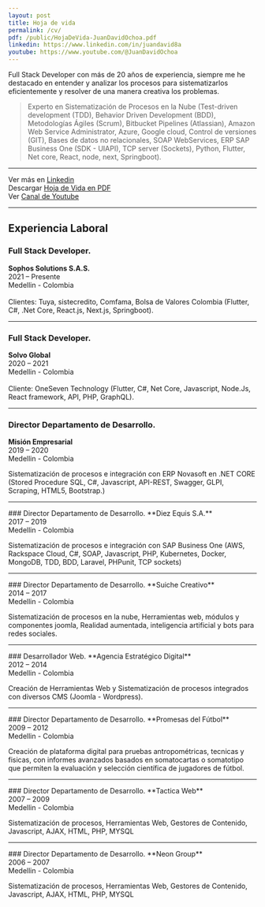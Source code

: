 ```yaml
---
layout: post
title: Hoja de vida
permalink: /cv/
pdf: /public/HojaDeVida-JuanDavidOchoa.pdf
linkedin: https://www.linkedin.com/in/juandavid8a
youtube: https://www.youtube.com/@JuanDavidOchoa
---
```

<p class="message">
Full Stack Developer con más de 20 años de experiencia, siempre me he destacado en entender y analizar los procesos para  sistematizarlos eficientemente y resolver de una manera creativa los problemas. 
</p>

<blockquote>
Experto en Sistematización de Procesos en la Nube (Test-driven development (TDD), Behavior Driven Development (BDD), Metodologías Ágiles (Scrum), Bitbucket Pipelines (Atlassian), Amazon Web Service Administrator, Azure, Google cloud, Control de versiones (GIT), Bases de datos no relacionales, SOAP WebServices, ERP SAP Business One (SDK - UIAPI), TCP server (Sockets), Python, Flutter, Net core, React, node, next, Springboot).
</blockquote>

<hr/>
<div id="cf-pdf-down">Ver más en <a target="_blank" href="{{ page.linkedin }}">Linkedin</a></div>
<div id="cf-pdf-down">Descargar <a target="_blank" href="{{ page.pdf }}">Hoja de Vida en PDF</a></div>
<div id="cf-pdf-down">Ver <a target="_blank" href="{{ page.youtube }}">Canal de Youtube</a></div>
<hr/>

## Experiencia Laboral

### Full Stack Developer.
**Sophos Solutions S.A.S.**
<br>
2021 – Presente<br>
Medellin - Colombia<br>
<br>
Clientes: Tuya, sistecredito, Comfama, Bolsa de Valores Colombia (Flutter, C#, .Net Core, React.js, Next.js, Springboot).
<hr/>

### Full Stack Developer.
**Solvo Global**
<br>
2020 – 2021<br>
Medellin - Colombia<br>
<br>
Cliente: OneSeven Technology (Flutter, C#, Net Core, Javascript, Node.Js, React framework, API, PHP, GraphQL).
<hr/>

### Director Departamento de Desarrollo.
**Misión Empresarial**
<br>
2019 – 2020<br>
Medellin - Colombia<br>

Sistematización de procesos e integración con ERP Novasoft en .NET CORE (Stored Procedure SQL, C#, Javascript, API-REST, Swagger, GLPI, Scraping, HTML5, Bootstrap.)
<hr/>
### Director Departamento de Desarrollo.
**Diez Equis S.A.**
<br>
2017 – 2019<br>
Medellin - Colombia<br>

Sistematización de procesos e integración con SAP Business One (AWS, Rackspace Cloud, C#, SOAP, Javascript, PHP, Kubernetes, Docker, MongoDB, TDD, BDD, Laravel, PHPunit, TCP sockets)
<hr/>
### Director Departamento de Desarrollo.
**Suiche Creativo**
<br>
2014 – 2017<br>
Medellin - Colombia<br>

Sistematización de procesos en la nube, Herramientas web, módulos y componentes joomla, Realidad aumentada, inteligencia artificial y bots para redes sociales.
<hr/>
### Desarrollador Web.
**Agencia Estratégico Digital**
<br>
2012 – 2014<br>
Medellin - Colombia<br>

Creación de Herramientas Web y Sistematización de procesos integrados con diversos CMS (Joomla - Wordpress).
<hr/>
### Director Departamento de Desarrollo.
**Promesas del Fútbol**
<br>
2009 – 2012<br>
Medellin - Colombia<br>

Creación de plataforma digital para pruebas antropométricas, tecnicas y fisicas, con informes avanzados basados en somatocartas o somatotipo que permiten la evaluación y selección científica de jugadores de fútbol.
<hr>
### Director Departamento de Desarrollo.
**Tactica Web**
<br>
2007 – 2009<br>
Medellin - Colombia<br>

Sistematización de procesos, Herramientas Web, Gestores de Contenido, Javascript, AJAX, HTML, PHP, MYSQL
<hr>
### Director Departamento de Desarrollo.
**Neon Group**
<br>
2006 – 2007<br>
Medellin - Colombia<br>

Sistematización de procesos, Herramientas Web, Gestores de Contenido, Javascript, AJAX, HTML, PHP, MYSQL
